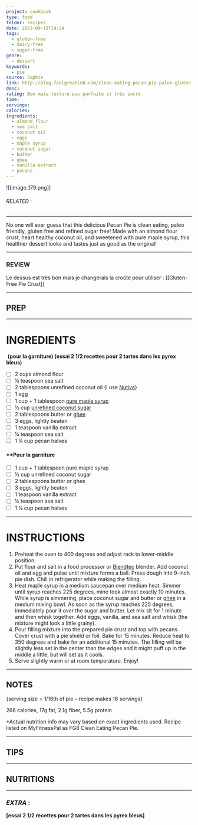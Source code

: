 ```yaml
---
project: cookbook
type: food
folder: recipes
date: 2023-09-19T14:24
tags:
  - gluten-free
  - dairy-free
  - sugar-free
genre:
  - dessert
keywords:
  - pie
source: Sophie
link: http://blog.feelgreatin8.com/clean-eating-pecan-pie-paleo-gluten-free-refined-sugar-free/
desc: 
rating: Bon mais texture pas parfaite et très sucré
time: 
servings: 
calories: 
ingredients:
  - almond flour
  - sea salt
  - coconut oil
  - eggs
  - maple syrup
  - coconut sugar
  - butter
  - ghee
  - vanilla extract
  - pecans
---
```


![[image_179.png]]
###### *RELATED* : 
---
No one will ever guess that this delicious Pecan Pie is clean eating, paleo friendly, gluten free and refined sugar free! Made with an almond flour crust, heart healthy coconut oil, and sweetened with pure maple syrup, this healthier dessert looks and tastes just as good as the original!

---
### REVIEW

Le dessus est très bon mais je changerais la croûte pour utiliser : [[Gluten-Free Pie Crust]]

---
## PREP



---
# INGREDIENTS
 **(pour la garniture) (essai 2 1/2 recettes pour 2 tartes dans les pyrex bleus)**

- [ ] 2 cups almond flour
- [ ] ¼ teaspoon sea salt
- [ ] 2 tablespoons unrefined coconut oil {I use [Nutiva](http://www.amazon.com/s/?_encoding=UTF8&camp=1789&creative=390957&field-keywords=nutiva%20coconut%20oil&linkCode=ur2&rh=n%3A2619525011%2Ck%3Anutiva%20coconut%20oil&tag=feegrein8cha-20&url=search-alias%3Dappliances&linkId=RF6JMDDMDNYUIV4L)}
- [ ] 1 egg
- [ ] 1 cup + 1 tablespoon [pure maple syrup](http://www.amazon.com/s/?_encoding=UTF8&camp=1789&creative=390957&field-keywords=pure%20maple%20syrup&linkCode=ur2&rh=n%3A16310101%2Ck%3Apure%20maple%20syrup&tag=feegrein8cha-20&url=search-alias%3Dgrocery&linkId=X5ANB5DZES2TJUER)
- [ ] ½ cup [unrefined coconut sugar](http://www.amazon.com/s/?_encoding=UTF8&camp=1789&creative=390957&field-keywords=unrefined%20coconut%20sugar&linkCode=ur2&rh=n%3A16310101%2Ck%3Aunrefined%20coconut%20sugar&sprefix=unrefined%20coco%2Ctoys-and-games%2C278&tag=feegrein8cha-20&url=search-alias%3Dgrocery&linkId=KZARHLOEK65USKH2)
- [ ] 2 tablespoons butter or [ghee](http://www.amazon.com/s/?_encoding=UTF8&camp=1789&creative=390957&fst=as%3Aoff&keywords=ghee&linkCode=ur2&qid=1418662876&rh=n%3A16310101%2Ck%3Aghee&rnid=2941120011&tag=feegrein8cha-20&linkId=4NW4ZLONSJSDP7FU)
- [ ] 3 eggs, lightly beaten
- [ ] 1 teaspoon vanilla extract
- [ ] ¼ teaspoon sea salt
- [ ] 1 ¼ cup pecan halves

#### **Pour la garniture 

- [ ] 1 cup + 1 tablespoon pure maple syrup     
- [ ] ½ cup unrefined coconut sugar    
- [ ] 2 tablespoons butter or ghee    
- [ ] 3 eggs, lightly beaten    
- [ ] 1 teaspoon vanilla extract    
- [ ] ¼ teaspoon sea salt    
- [ ] 1 ¼ cup pecan halves

---
# INSTRUCTIONS

1. Preheat the oven to 400 degrees and adjust rack to lower-middle position.
2. Put flour and salt in a food processor or [Blendtec](http://www.amazon.com/s/?_encoding=UTF8&camp=1789&creative=390957&field-keywords=Blendtec&linkCode=ur2&rh=n%3A2619525011%2Ck%3ABlendtec&tag=feegrein8cha-20&url=search-alias%3Dappliances&linkId=WEY3ZDUC5WIOY7FI) blender. Add coconut oil and egg and pulse until mixture forms a ball. Press dough into 9-inch pie dish. Chill in refrigerator while making the filling.
3. Heat maple syrup in a medium saucepan over medium heat. Simmer until syrup reaches 225 degrees, mine took almost exactly 10 minutes. While syrup is simmering, place coconut sugar and butter or [ghee](http://www.amazon.com/s/?_encoding=UTF8&camp=1789&creative=390957&fst=as%3Aoff&keywords=ghee&linkCode=ur2&qid=1418662876&rh=n%3A16310101%2Ck%3Aghee&rnid=2941120011&tag=feegrein8cha-20&linkId=4NW4ZLONSJSDP7FU) in a medium mixing bowl. As soon as the syrup reaches 225 degrees, immediately pour it over the sugar and butter. Let mix sit for 1 minute and then whisk together. Add eggs, vanilla, and sea salt and whisk (the mixture might look a little grainy).
4. Pour filling mixture into the prepared pie crust and top with pecans. Cover crust with a pie shield or foil. Bake for 15 minutes. Reduce heat to 350 degrees and bake for an additional 15 minutes. The filling will be slightly less set in the center than the edges and it might puff up in the middle a little, but will set as it cools.
5. Serve slightly warm or at room temperature. Enjoy!

---
## NOTES

{serving size = 1/16th of pie – recipe makes 16 servings}  
  
266 calories, 17g fat, 2.1g fiber, 5.5g protein  
  
*Actual nutrition info may vary based on exact ingredients used. Recipe listed on MyFitnessPal as FG8 Clean Eating Pecan Pie.

---
## TIPS



---
## NUTRITIONS



---
### *EXTRA* :

**[essai 2 1/2 recettes pour 2 tartes dans les pyrex bleus]**

